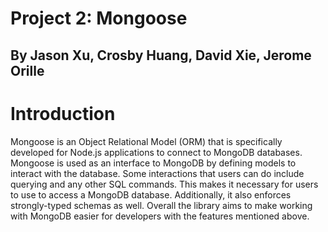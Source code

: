 # Project 2: Mongoose

## By Jason Xu, Crosby Huang, David Xie, Jerome Orille

# Introduction

Mongoose is an Object Relational Model (ORM) that is specifically developed for Node.js applications to connect to MongoDB databases. Mongoose is used as an interface to MongoDB by defining models to interact with the database. Some interactions that users can do include querying and any other SQL commands. This makes it necessary for users to use to access a MongoDB database. Additionally, it also enforces strongly-typed schemas as well. Overall the library aims to make working with MongoDB easier for developers with the features mentioned above.
